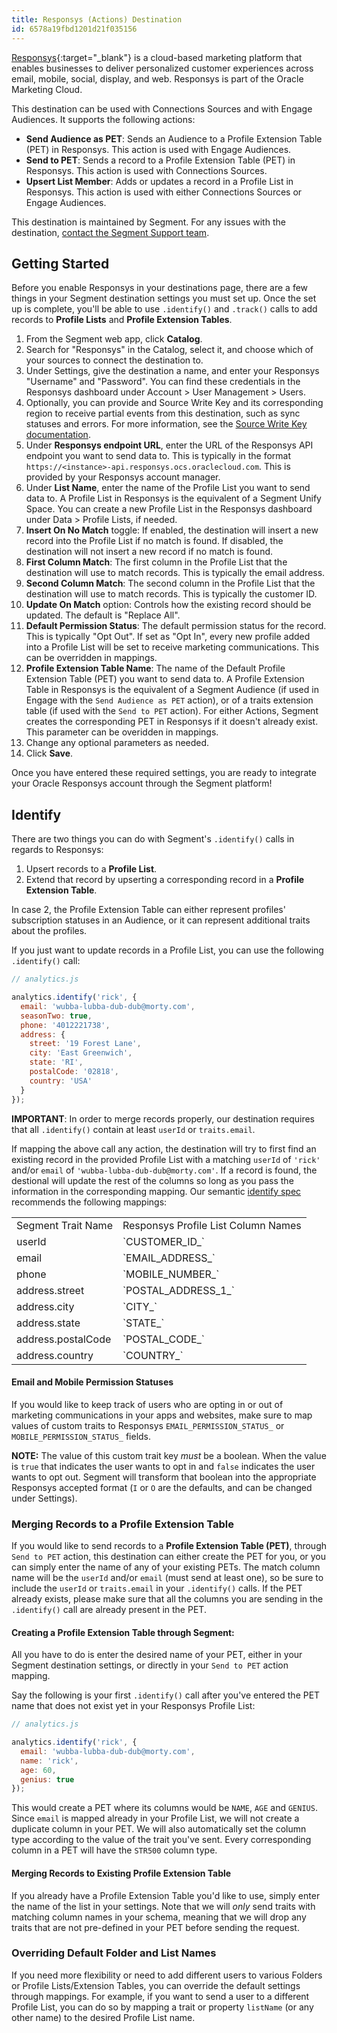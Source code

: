 ```yaml
---
title: Responsys (Actions) Destination
id: 6578a19fbd1201d21f035156
---
```


[Responsys](https://www.oracle.com/marketingcloud/products/cross-channel-orchestration/){:target="_blank"} is a cloud-based marketing platform that enables businesses to deliver personalized customer experiences across email, mobile, social, display, and web. Responsys is part of the Oracle Marketing Cloud.

This destination can be used with Connections Sources and with Engage Audiences. It supports the following actions:

- **Send Audience as PET**: Sends an Audience to a Profile Extension Table (PET) in Responsys. This action is used with Engage Audiences.
- **Send to PET**: Sends a record to a Profile Extension Table (PET) in Responsys. This action is used with Connections Sources.
- **Upsert List Member**: Adds or updates a record in a Profile List in Responsys. This action is used with either Connections Sources or Engage Audiences.

This destination is maintained by Segment. For any issues with the destination, [contact the Segment Support team](mailto:friends@segment.com). 

## Getting Started

Before you enable Responsys in your destinations page, there are a few things in your Segment destination settings you must set up. Once the set up is complete, you'll be able to use `.identify()` and `.track()` calls to add records to **Profile Lists** and **Profile Extension Tables**.

1. From the Segment web app, click **Catalog**.
2. Search for "Responsys" in the Catalog, select it, and choose which of your sources to connect the destination to.
3. Under Settings, give the destination a name, and enter your Responsys "Username" and "Password". You can find these credentials in the Responsys dashboard under Account > User Management > Users.
4. Optionally, you can provide and Source Write Key and its corresponding region to receive partial events from this destination, such as sync statuses and errors. For more information, see the [Source Write Key documentation](https://segment.com/docs/connections/sources/catalog/#destination-write-keys).
5. Under **Responsys endpoint URL**, enter the URL of the Responsys API endpoint you want to send data to. This is typically in the format `
https://<instance>-api.responsys.ocs.oraclecloud.com`. This is provided by your Responsys account manager.
6. Under **List Name**, enter the name of the Profile List you want to send data to. A Profile List in Responsys is the equivalent of a Segment Unify Space. You can create a new Profile List in the Responsys dashboard under Data > Profile Lists, if needed.
7. **Insert On No Match** toggle: If enabled, the destination will insert a new record into the Profile List if no match is found. If disabled, the destination will not insert a new record if no match is found.
8. **First Column Match**: The first column in the Profile List that the destination will use to match records. This is typically the email address.
9. **Second Column Match**: The second column in the Profile List that the destination will use to match records. This is typically the customer ID.
10. **Update On Match** option: Controls how the existing record should be updated. The default is "Replace All".
11. **Default Permission Status**: The default permission status for the record. This is typically "Opt Out". If set as "Opt In", every new profile added into a Profile List will be set to receive marketing communications. This can be overridden in mappings.
12. **Profile Extension Table Name**: The name of the Default Profile Extension Table (PET) you want to send data to. A Profile Extension Table in Responsys is the equivalent of a Segment Audience (if used in Engage with the `Send Audience as PET` action), or of a traits extension table (if used with the `Send to PET` action). For either Actions, Segment creates the corresponding PET in Responsys if it doesn't already exist. This parameter can be overidden in mappings.
13. Change any optional parameters as needed.
14. Click **Save**.

Once you have entered these required settings, you are ready to integrate your Oracle Responsys account through the Segment platform!

## Identify

There are two things you can do with Segment's `.identify()` calls in regards to Responsys:

1. Upsert records to a **Profile List**.
2. Extend that record by upserting a corresponding record in a **Profile Extension Table**.

In case 2, the Profile Extension Table can either represent profiles' subscription statuses in an Audience, or it can represent additional traits about the profiles.

If you just want to update records in a Profile List, you can use the following `.identify()` call:

```js
// analytics.js

analytics.identify('rick', {
  email: 'wubba-lubba-dub-dub@morty.com',
  seasonTwo: true,
  phone: '4012221738',
  address: {
    street: '19 Forest Lane',
    city: 'East Greenwich',
    state: 'RI',
    postalCode: '02818',
    country: 'USA'
  }
});
```

**IMPORTANT**: In order to merge records properly, our destination requires that all `.identify()`  contain at least `userId` or `traits.email`.

If mapping the above call any action, the destination will try to first find an existing record in the provided Profile List with a matching `userId` of `'rick'` and/or `email` of `'wubba-lubba-dub-dub@morty.com'`. If a record is found, the destional will update the rest of the columns so long as you pass the information in the corresponding mapping. Our semantic [identify spec](/docs/connections/spec/identify) recommends the following mappings:

<table>
  <tr>
    <td>Segment Trait Name</td>
    <td>Responsys Profile List Column Names</td>
  </tr>
  <tr>
    <td>userId</td>
    <td>`CUSTOMER_ID_`</td>
  </tr>
  <tr>
    <td>email</td>
    <td>`EMAIL_ADDRESS_`</td>
  </tr>
  <tr>
    <td>phone</td>
    <td>`MOBILE_NUMBER_`</td>
  </tr>
  <tr>
    <td>address.street</td>
    <td>`POSTAL_ADDRESS_1_`</td>
  </tr>
  <tr>
    <td>address.city</td>
    <td>`CITY_`</td>
  </tr>
  <tr>
    <td>address.state</td>
    <td>`STATE_`</td>
  </tr>
  <tr>
    <td>address.postalCode</td>
    <td>`POSTAL_CODE_`</td>
  </tr>
  <tr>
    <td>address.country</td>
    <td>`COUNTRY_`</td>
  </tr>
</table>

#### Email and Mobile Permission Statuses

If you would like to keep track of users who are opting in or out of marketing communications in your apps and websites, make sure to map values of custom traits to Responsys `EMAIL_PERMISSION_STATUS_` or `MOBILE_PERMISSION_STATUS_` fields. 

**NOTE:** The value of this custom trait key _must_ be a boolean. When the value is `true` that indicates the user wants to opt in and `false` indicates the user wants to opt out. Segment will transform that boolean into the appropriate Responsys accepted format (`I` or `O` are the defaults, and can be changed under Settings).

### Merging Records to a Profile Extension Table

If you would like to send records to a **Profile Extension Table (PET)**, through `Send to PET` action, this destination can either create the PET for you, or you can simply enter the name of any of your existing PETs. The match column name will be the `userId` and/or `email` (must send at least one), so be sure to include the `userId` or `traits.email` in your `.identify()` calls. If the PET already exists, please make sure that all the columns you are sending in the `.identify()` call are already present in the PET.

#### Creating a Profile Extension Table through Segment:

All you have to do is enter the desired name of your PET, either in your Segment destination settings, or directly in your `Send to PET` action mapping.

Say the following is your first `.identify()` call after you've entered the PET name that does not exist yet in your Responsys Profile List:

```js
// analytics.js

analytics.identify('rick', {
  email: 'wubba-lubba-dub-dub@morty.com',
  name: 'rick',
  age: 60,
  genius: true
});
```

This would create a PET where its columns would be `NAME`, `AGE` and `GENIUS`. Since `email` is mapped already in your Profile List, we will not create a duplicate column in your PET. We will also automatically set the column type according to the value of the trait you've sent. Every corresponding column in a PET will have the `STR500` column type.

#### Merging Records to Existing Profile Extension Table

If you already have a Profile Extension Table you'd like to use, simply enter the name of the list in your settings. Note that we will _only_ send traits with matching column names in your schema, meaning that we will drop any traits that are not pre-defined in your PET before sending the request.

### Overriding Default Folder and List Names

If you need more flexibility or need to add different users to various Folders or Profile Lists/Extension Tables, you can override the default settings through mappings. For example, if you want to send a user to a different Profile List, you can do so by mapping a trait or property `listName` (or any other name) to the desired Profile List name.

